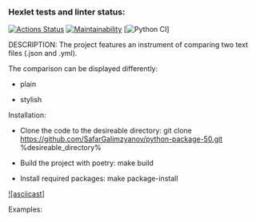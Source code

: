 ### Hexlet tests and linter status:
[![Actions Status](https://github.com/SafarGalimzyanov/python-project-50/workflows/hexlet-check/badge.svg)](https://github.com/SafarGalimzyanov/python-project-50/actions)
[![Maintainability](https://api.codeclimate.com/v1/badges/829ddc676d77254bc2e9/maintainability)](https://codeclimate.com/github/SafarGalimzyanov/python-project-50/maintainability)
[![Python CI](https://github.com/SafarGalimzyanov/python-project-50/actions/workflows/main.yml/badge.svg)]

DESCRIPTION:
The project features an instrument of comparing two text files (.json and .yml).

The comparison can be displayed differently:

 - plain

 - stylish


Installation:

 - Clone the code to the desireable directory:
 git clone https://github.com/SafarGalimzyanov/python-package-50.git %desireable_directory%

 - Build the project with poetry:
 make build

 - Install required packages:
 make package-install

 [![asciicast]]()


Examples:
